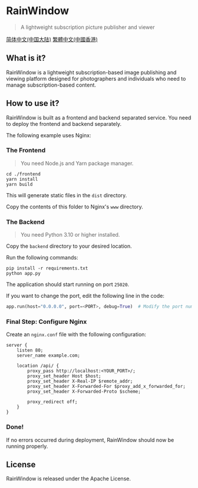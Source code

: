 # RainWindow

> A lightweight subscription picture publisher and viewer

[简体中文(中国大陆)](README_CN.md) [繁體中文(中國香港)](README_HK.md)

## What is it?

RainWindow is a lightweight subscription-based image publishing and viewing platform designed for photographers and individuals who need to manage subscription-based content.

## How to use it?

RainWindow is built as a frontend and backend separated service. You need to deploy the frontend and backend separately.

The following example uses Nginx:

### The Frontend

> You need Node.js and Yarn package manager.

```shell
cd ./frontend
yarn install
yarn build
```

This will generate static files in the `dist` directory.

Copy the contents of this folder to Nginx's `www` directory.

### The Backend

> You need Python 3.10 or higher installed.

Copy the `backend` directory to your desired location.

Run the following commands:

```shell
pip install -r requirements.txt
python app.py
```

The application should start running on port `25020`.

If you want to change the port, edit the following line in the code:

```python
app.run(host="0.0.0.0", port=<PORT>, debug=True)  # Modify the port number here.
```

### Final Step: Configure Nginx

Create an `nginx.conf` file with the following configuration:

```nginx
server {
    listen 80;
    server_name example.com;

    location /api/ {
        proxy_pass http://localhost:<YOUR_PORT>/;
        proxy_set_header Host $host;
        proxy_set_header X-Real-IP $remote_addr;
        proxy_set_header X-Forwarded-For $proxy_add_x_forwarded_for;
        proxy_set_header X-Forwarded-Proto $scheme;

        proxy_redirect off;
    }
}
```

### Done!

If no errors occurred during deployment, RainWindow should now be running properly.

## License

RainWindow is released under the Apache License.
